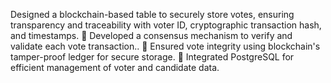 Designed a blockchain-based table to securely store votes, ensuring transparency and traceability with voter ID, cryptographic transaction hash, and timestamps.
	Developed a consensus mechanism to verify and validate each vote transaction..
	Ensured vote integrity using blockchain's tamper-proof ledger for secure storage.
	Integrated PostgreSQL for efficient management of voter and candidate data.

